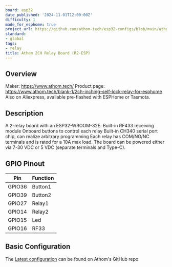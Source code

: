 ```yaml
---
board: esp32
date_published: '2024-11-01T12:00:00Z'
difficulty: 1
made_for_esphome: true
project_url: https://github.com/athom-tech/esp32-configs/blob/main/athom-2ch-relay-board.yaml
standard:
- global
tags:
- relay
title: Athom 2CH Relay Board (R2-ESP)
---
```


## Overview

Maker: https://www.athom.tech/
Product page: https://www.athom.tech/blank-1/2ch-inching-self-lock-relay-for-esphome
Also on Aliexpress, available pre-flashed with ESPHome or Tasmota.

## Description

A 2-relay board with an ESP32-WROOM-32E.
Built-in RF433 receiving module
Onboard buttons to control each relay
Built-in CH340 serial port chip, can realize arbitrary programming
Each relay has COM/NO/NC terminals and is rated for a 10A max load.
The board can be powered either via 7-30 VDC or 5 VDC (separate terminals and Type-C).

## GPIO Pinout

| Pin    | Function   |
| ------ | ---------- |
| GPIO36 | Button1    |
| GPIO39 | Button2    |
| GPIO27 | Relay1     |
| GPIO14 | Relay2     |
| GPIO15 | Led        |
| GPIO16 | RF33       |

## Basic Configuration

The [Latest configuration](https://github.com/athom-tech/esp32-configs/blob/main/athom-2ch-relay-board.yaml)
can be found on Athom's GitHub repo.